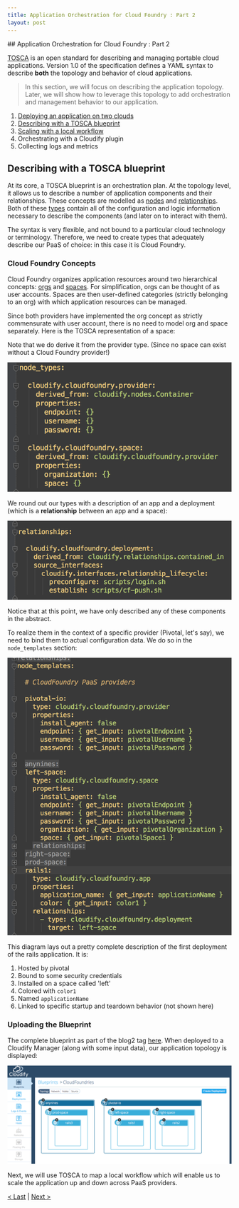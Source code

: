 ```yaml
---
title: Application Orchestration for Cloud Foundry : Part 2
layout: post
---
```

<link rel='stylesheet' href='../css/markdown7.css'/>
## Application Orchestration for Cloud Foundry : Part 2 

[TOSCA](https://www.oasis-open.org/committees/tc_home.php?wg_abbrev=tosca) is an open standard for describing and managing portable cloud applications. Version 1.0 of the specification defines a YAML syntax to describe **both** the topology and behavior of cloud applications.

> In this section, we will focus on describing the application topology. Later, we will show how to leverage this topology to add orchestration and management behavior to our application. 

1. [Deploying an application on two clouds](2015-05-07-multiple-cloud-foundries.html)
1. [Describing with a TOSCA blueprint](#l1)
1. [Scaling with a local workflow](2015-05-07-workflow-for-cloud-foundries.html)
1. Orchestrating with a Cloudify plugin
1. Collecting logs and metrics

## <a name="l1"></a>Describing with a TOSCA blueprint

At its core, a TOSCA blueprint is an orchestration plan. At the topology level, it allows us to describe a number of application components and their relationships. These concepts are modelled as [nodes](http://getcloudify.org/guide/3.2/reference-terminology.html#node) and [relationships](http://getcloudify.org/guide/3.2/reference-terminology.html#relationship). Both of these [types](http://getcloudify.org/guide/3.2/reference-terminology.html#type) contain all of the configuration and logic information necessary to describe the components (and later on to interact with them). 

The syntax is very flexible, and not bound to a particular cloud technology or terminology. Therefore, we need to create types that adequately describe our PaaS of choice: in this case it is Cloud Foundry.  

### Cloud Foundry Concepts

Cloud Foundry organizes application resources around two hierarchical concepts: [orgs](http://docs.cloudfoundry.org/concepts/roles.html#orgs) and [spaces](http://docs.cloudfoundry.org/concepts/roles.html#spaces). For simplification, orgs can be thought of as user accounts. Spaces are then user-defined categories (strictly belonging to an org) with which application resources can be managed. 

Since both providers have implemented the org concept as strictly commensurate with user account, there is no need to model org and space separately. Here is the TOSCA representation of a space:
 
Note that we do derive it from the provider type. (Since no space can exist without a Cloud Foundry provider!) 
 
![org and space](images/types1.png) 
 
We round out our types with a description of an app and a deployment (which is a **relationship** between an app and a space):
 
![app and deployment](images/types2.png)

Notice that at this point, we have only described any of these components in the abstract. 

To realize them in the context of a specific provider (Pivotal, let's say), we need to bind them to actual configuration data. We do so in the `node_templates` section:

![node realization](images/templates.png)

This diagram lays out a pretty complete description of the first deployment of the rails application. It is:

1. Hosted by pivotal
1. Bound to some security credentials
1. Installed on a space called 'left'
1. Colored with `color1`
1. Named `applicationName`
1. Linked to specific startup and teardown behavior (not shown here)

### Uploading the Blueprint

The complete blueprint as part of the blog2 tag [here](https://github.com/GigaSpaces-POCs/cfy-pivotal/blob/blog2/plugin.yaml). When deployed to a Cloudify Manager (along with some input data), our application topology is displayed:

![Complete Topology](images/topology.png)

Next, we will use TOSCA to map a local workflow which will enable us to scale the application up and down across PaaS providers.

[< Last](2015-05-07-multiple-cloud-foundries.html) | [Next >](2015-05-07-workflow-for-cloud-foundries.html)
